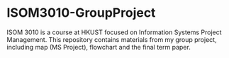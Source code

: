 # ISOM3010-GroupProject
ISOM 3010 is a course at HKUST focused on Information Systems Project Management. This repository contains materials from my group project, including map (MS Project), flowchart and the final term paper.
